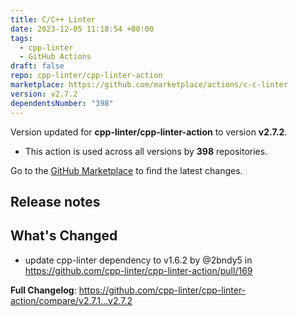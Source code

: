 ```yaml
---
title: C/C++ Linter
date: 2023-12-05 11:18:54 +00:00
tags:
  - cpp-linter
  - GitHub Actions
draft: false
repo: cpp-linter/cpp-linter-action
marketplace: https://github.com/marketplace/actions/c-c-linter
version: v2.7.2
dependentsNumber: "398"
---
```



Version updated for **cpp-linter/cpp-linter-action** to version **v2.7.2**.
- This action is used across all versions by **398** repositories.

Go to the [GitHub Marketplace](https://github.com/marketplace/actions/c-c-linter) to find the latest changes.

## Release notes

## What's Changed
* update cpp-linter dependency to v1.6.2 by @2bndy5 in https://github.com/cpp-linter/cpp-linter-action/pull/169


**Full Changelog**: https://github.com/cpp-linter/cpp-linter-action/compare/v2.7.1...v2.7.2
